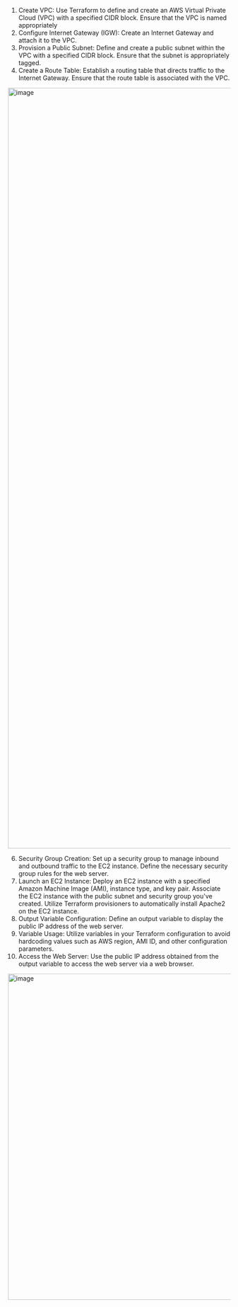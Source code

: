1. Create VPC:
Use Terraform to define and create an AWS Virtual Private Cloud (VPC) with a specified CIDR block.
Ensure that the VPC is named appropriately
3. Configure Internet Gateway (IGW):
Create an Internet Gateway and attach it to the VPC.
4. Provision a Public Subnet:
Define and create a public subnet within the VPC with a specified CIDR block.
Ensure that the subnet is appropriately tagged.
5. Create a Route Table:
Establish a routing table that directs traffic to the Internet Gateway.
Ensure that the route table is associated with the VPC.

<img width="1719" alt="image" src="https://github.com/Sweta8625/Terraform/assets/130764320/6d6ee0c2-d347-400a-a8d1-6d232d769d5b">


6. Security Group Creation:
Set up a security group to manage inbound and outbound traffic to the EC2 instance.
Define the necessary security group rules for the web server.
7. Launch an EC2 Instance:
Deploy an EC2 instance with a specified Amazon Machine Image (AMI), instance type, and key pair.
Associate the EC2 instance with the public subnet and security group you've created.
Utilize Terraform provisioners  to automatically install Apache2 on the EC2 instance.
8. Output Variable Configuration:
Define an output variable to display the public IP address of the web server.
9. Variable Usage:
Utilize variables in your Terraform configuration to avoid hardcoding values such as AWS region, AMI ID, and other configuration parameters.
10. Access the Web Server:
Use the public IP address obtained from the output variable to access the web server via a web browser.

<img width="737" alt="image" src="https://github.com/Sweta8625/Terraform/assets/130764320/7e82c911-496e-4156-af70-de067bd4e786">

